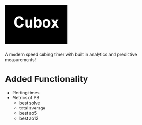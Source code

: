 # ![plot](public/logo.png)

A modern speed cubing timer with built in analytics and predictive measurements!

# Added Functionality 
- Plotting times
- Metrics of PB 
    - best solve
    - total average
    - best ao5
    - best ao12



